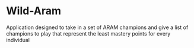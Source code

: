 # Wild-Aram
Application designed to take in a set of ARAM champions and give a list of champions to play that represent the least mastery points for every individual
